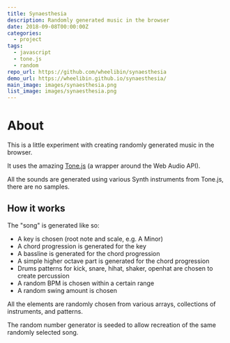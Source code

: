 ```yaml
---
title: Synaesthesia
description: Randomly generated music in the browser
date: 2018-09-08T00:00:00Z
categories:
  - project
tags:
  - javascript
  - tone.js
  - random
repo_url: https://github.com/wheelibin/synaesthesia
demo_url: https://wheelibin.github.io/synaesthesia/
main_image: images/synaesthesia.png
list_image: images/synaesthesia.png
---
```


# About

This is a little experiment with creating randomly generated music in the browser.

It uses the amazing [Tone.js](https://tonejs.github.io/) (a wrapper around the Web Audio API).

All the sounds are generated using various Synth instruments from Tone.js, there are no samples.

## How it works

The "song" is generated like so:

- A key is chosen (root note and scale, e.g. A Minor)
- A chord progression is generated for the key
- A bassline is generated for the chord progression
- A simple higher octave part is generated for the chord progression
- Drums patterns for kick, snare, hihat, shaker, openhat are chosen to create percussion
- A random BPM is chosen within a certain range
- A random swing amount is chosen

All the elements are randomly chosen from various arrays, collections of instruments, and patterns.

The random number generator is seeded to allow recreation of the same randomly selected song.
